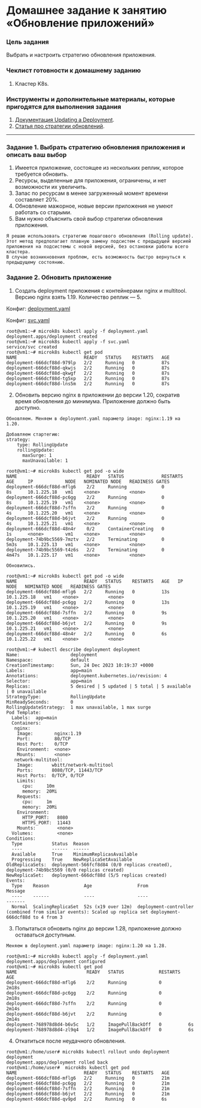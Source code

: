 # Домашнее задание к занятию «Обновление приложений»

### Цель задания

Выбрать и настроить стратегию обновления приложения.

### Чеклист готовности к домашнему заданию

1. Кластер K8s.

### Инструменты и дополнительные материалы, которые пригодятся для выполнения задания

1. [Документация Updating a Deployment](https://kubernetes.io/docs/concepts/workloads/controllers/deployment/#updating-a-deployment).
2. [Статья про стратегии обновлений](https://habr.com/ru/companies/flant/articles/471620/).

-----

### Задание 1. Выбрать стратегию обновления приложения и описать ваш выбор

1. Имеется приложение, состоящее из нескольких реплик, которое требуется обновить.
2. Ресурсы, выделенные для приложения, ограничены, и нет возможности их увеличить.
3. Запас по ресурсам в менее загруженный момент времени составляет 20%.
4. Обновление мажорное, новые версии приложения не умеют работать со старыми.
5. Вам нужно объяснить свой выбор стратегии обновления приложения.

```
Я решаю использовать стратегию пошагового обновления (Rolling update). 
Этот метод предполагает плавную замену подсистем с предыдущей версией приложения на подсистемы с новой версией, без остановки работы всего кластера. 
В случае возникновения проблем, есть возможность быстро вернуться к предыдущему состоянию.
```

### Задание 2. Обновить приложение

1. Создать deployment приложения с контейнерами nginx и multitool. Версию nginx взять 1.19. Количество реплик — 5.

Конфиг: [deployment.yaml](deployment.yaml)

Конфиг: [svc.yaml](svc.yaml)

```
root@vm1:~# microk8s kubectl apply -f deployment.yaml
deployment.apps/deployment created
root@vm1:~# microk8s kubectl apply -f svc.yaml
service/svc created
root@vm1:~# microk8s kubectl get pod
NAME                         READY   STATUS    RESTARTS   AGE
deployment-666dcf88d-979lp   2/2     Running   0          87s
deployment-666dcf88d-qkwjs   2/2     Running   0          87s
deployment-666dcf88d-qkwgf   2/2     Running   0          87s
deployment-666dcf88d-tg5xp   2/2     Running   0          87s
deployment-666dcf88d-lns5m   2/2     Running   0          87s
```

2. Обновить версию nginx в приложении до версии 1.20, сократив время обновления до минимума. Приложение должно быть доступно.
```
Обновляем. Меняем в deployment.yaml параметр image: nginx:1.19 на 1.20.

Добавляем стартегию:
strategy:
    type: RollingUpdate
    rollingUpdate:
      maxSurge: 1
      maxUnavailable: 1

root@vm1:~# microk8s kubectl get pod -o wide
NAME                          READY   STATUS              RESTARTS   AGE     IP            NODE   NOMINATED NODE   READINESS GATES
deployment-666dcf88d-mflg6    2/2     Running             0          8s      10.1.225.18   vm1    <none>           <none>
deployment-666dcf88d-pc6gg    2/2     Running             0          8s      10.1.225.19   vm1    <none>           <none>
deployment-666dcf88d-7sffn    2/2     Running             0          4s      10.1.225.20   vm1    <none>           <none>
deployment-666dcf88d-b6jvt    2/2     Running             0          4s      10.1.225.21   vm1    <none>           <none>
deployment-666dcf88d-48n4r    0/2     ContainerCreating   0          1s      <none>        vm1    <none>           <none>
deployment-74b9bc5569-7mztv   2/2     Terminating         0          5m3s    10.1.225.13   vm1    <none>           <none>
deployment-74b9bc5569-t4z6s   2/2     Terminating         0          4m47s   10.1.225.17   vm1    <none>           <none>

Обновились.

root@vm1:~# microk8s kubectl get pod -o wide
NAME                         READY   STATUS    RESTARTS   AGE   IP            NODE   NOMINATED NODE   READINESS GATES
deployment-666dcf88d-mflg6   2/2     Running   0          13s   10.1.225.18   vm1    <none>           <none>
deployment-666dcf88d-pc6gg   2/2     Running   0          13s   10.1.225.19   vm1    <none>           <none>
deployment-666dcf88d-7sffn   2/2     Running   0          9s    10.1.225.20   vm1    <none>           <none>
deployment-666dcf88d-b6jvt   2/2     Running   0          9s    10.1.225.21   vm1    <none>           <none>
deployment-666dcf88d-48n4r   2/2     Running   0          6s    10.1.225.22   vm1    <none>           <none>

root@vm1:~# kubectl describe deployment deployment
Name:                   deployment
Namespace:              default
CreationTimestamp:      Sun, 24 Dec 2023 10:19:37 +0000
Labels:                 app=main
Annotations:            deployment.kubernetes.io/revision: 4
Selector:               app=main
Replicas:               5 desired | 5 updated | 5 total | 5 available | 0 unavailable
StrategyType:           RollingUpdate
MinReadySeconds:        0
RollingUpdateStrategy:  1 max unavailable, 1 max surge
Pod Template:
  Labels:  app=main
  Containers:
   nginx:
    Image:        nginx:1.19
    Port:         80/TCP
    Host Port:    0/TCP
    Environment:  <none>
    Mounts:       <none>
   network-multitool:
    Image:       wbitt/network-multitool
    Ports:       8080/TCP, 11443/TCP
    Host Ports:  0/TCP, 0/TCP
    Limits:
      cpu:     10m
      memory:  20Mi
    Requests:
      cpu:     1m
      memory:  20Mi
    Environment:
      HTTP_PORT:   8080
      HTTPS_PORT:  11443
    Mounts:        <none>
  Volumes:         <none>
Conditions:
  Type           Status  Reason
  ----           ------  ------
  Available      True    MinimumReplicasAvailable
  Progressing    True    NewReplicaSetAvailable
OldReplicaSets:  deployment-566fcf8d84 (0/0 replicas created), deployment-74b9bc5569 (0/0 replicas created)
NewReplicaSet:   deployment-666dcf88d (5/5 replicas created)
Events:
  Type    Reason             Age                 From                   Message
  ----    ------             ----                ----                   -------
  Normal  ScalingReplicaSet  52s (x19 over 12m)  deployment-controller  (combined from similar events): Scaled up replica set deployment-666dcf88d to 4 from 3

```
3. Попытаться обновить nginx до версии 1.28, приложение должно оставаться доступным.
```
Меняем в deployment.yaml параметр image: nginx:1.20 на 1.28.

root@vm1:~# microk8s kubectl apply -f deployment.yaml
deployment.apps/deployment configured
root@vm1:~# microk8s kubectl get pod
NAME                          READY   STATUS             RESTARTS   AGE
deployment-666dcf88d-mflg6    2/2     Running            0          2m18s
deployment-666dcf88d-pc6gg    2/2     Running            0          2m18s
deployment-666dcf88d-7sffn    2/2     Running            0          2m14s
deployment-666dcf88d-b6jvt    2/2     Running            0          2m14s
deployment-768978d8d4-b6v5c   1/2     ImagePullBackOff   0          6s
deployment-768978d8d4-zl9q4   1/2     ImagePullBackOff   0          6s
```
4. Откатиться после неудачного обновления.

```
root@vm1:/home/user# microk8s kubectl rollout undo deployment deployment
deployment.apps/deployment rolled back
root@vm1:/home/user#  microk8s kubectl get pod
NAME                         READY   STATUS    RESTARTS   AGE
deployment-666dcf88d-mflg6   2/2     Running   0          21m
deployment-666dcf88d-pc6gg   2/2     Running   0          21m
deployment-666dcf88d-7sffn   2/2     Running   0          21m
deployment-666dcf88d-b6jvt   2/2     Running   0          21m
deployment-666dcf88d-qv9pd   2/2     Running   0          6s
```